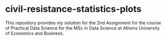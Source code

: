 # civil-resistance-statistics-plots
This repository provides my solution for the 2nd Assignment for the course of Practical Data Science for the MSc in Data Science at Athens University of Economics and Business.

